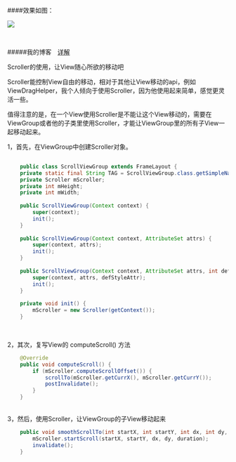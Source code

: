 <!--lang: java-->
####效果如图：

![](https://github.com/ruzhan123/ScrollerDemo/raw/master/gif/123.gif)

<br/>

#####我的博客&emsp;[详解](https://ruzhan123.github.io/2016/06/20/2016-6-20scroller%E7%9A%84%E4%BD%BF%E7%94%A8/#more)


Scroller的使用，让View随心所欲的移动吧

Scroller能控制View自由的移动，相对于其他让View移动的api，例如ViewDragHelper，我个人倾向于使用Scroller，因为他使用起来简单，感觉更灵活一些。


值得注意的是，在一个View使用Scroller是不能让这个View移动的，需要在ViewGroup或者他的子类里使用Scroller，才能让ViewGroup里的所有子View一起移动起来。


1，首先，在ViewGroup中创建Scroller对象。

```java
	
    public class ScrollViewGroup extends FrameLayout {
    private static final String TAG = ScrollViewGroup.class.getSimpleName();
    private Scroller mScroller;
    private int mHeight;
    private int mWidth;
    
    public ScrollViewGroup(Context context) {
        super(context);
        init();
    }
    
    public ScrollViewGroup(Context context, AttributeSet attrs) {
        super(context, attrs);
        init();
    }
    
    public ScrollViewGroup(Context context, AttributeSet attrs, int defStyleAttr) {
        super(context, attrs, defStyleAttr);
        init();
    }
    
    private void init() {
        mScroller = new Scroller(getContext());
    }
```

<br/>


2，其次，复写View的 computeScroll() 方法

```java
    @Override
    public void computeScroll() {
        if (mScroller.computeScrollOffset()) {
            scrollTo(mScroller.getCurrX(), mScroller.getCurrY());
            postInvalidate();
        }
    }
```

<br/>
3，然后，使用Scroller，让ViewGroup的子View移动起来

```java
    public void smoothScrollTo(int startX, int startY, int dx, int dy, int duration) {
        mScroller.startScroll(startX, startY, dx, dy, duration);
        invalidate();
    }
```
<br/>

